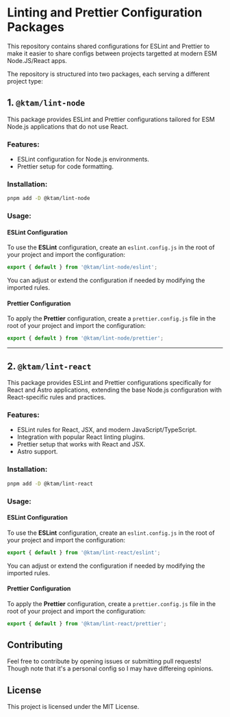 # Linting and Prettier Configuration Packages

This repository contains shared configurations for ESLint and Prettier to make it easier to share configs between projects targetted at modern ESM Node.JS/React apps.

The repository is structured into two packages, each serving a different project type:

## 1. `@ktam/lint-node`

This package provides ESLint and Prettier configurations tailored for ESM Node.js applications that do not use React.

### Features:

- ESLint configuration for Node.js environments.
- Prettier setup for code formatting.

### Installation:

```bash
pnpm add -D @ktam/lint-node
```

### Usage:

#### ESLint Configuration

To use the **ESLint** configuration, create an `eslint.config.js` in the root of your project and import the configuration:

```js
export { default } from '@ktam/lint-node/eslint';
```

You can adjust or extend the configuration if needed by modifying the imported rules.

#### Prettier Configuration

To apply the **Prettier** configuration, create a `prettier.config.js` file in the root of your project and import the configuration:

```js
export { default } from '@ktam/lint-node/prettier';
```

---

## 2. `@ktam/lint-react`

This package provides ESLint and Prettier configurations specifically for React and Astro applications, extending the base Node.js configuration with React-specific rules and practices.

### Features:

- ESLint rules for React, JSX, and modern JavaScript/TypeScript.
- Integration with popular React linting plugins.
- Prettier setup that works with React and JSX.
- Astro support.

### Installation:

```bash
pnpm add -D @ktam/lint-react
```

### Usage:

#### ESLint Configuration

To use the **ESLint** configuration, create an `eslint.config.js` in the root of your project and import the configuration:

```js
export { default } from '@ktam/lint-react/eslint';
```

You can adjust or extend the configuration if needed by modifying the imported rules.

#### Prettier Configuration

To apply the **Prettier** configuration, create a `prettier.config.js` file in the root of your project and import the configuration:

```js
export { default } from '@ktam/lint-react/prettier';
```

## Contributing

Feel free to contribute by opening issues or submitting pull requests! Though note that it's a personal config so I may have differeing opinions.

## License

This project is licensed under the MIT License.
